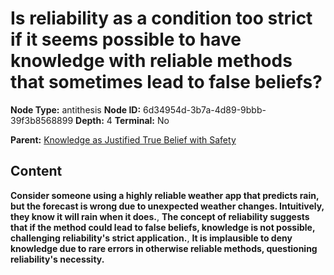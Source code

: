 # Is reliability as a condition too strict if it seems possible to have knowledge with reliable methods that sometimes lead to false beliefs?

**Node Type:** antithesis
**Node ID:** 6d34954d-3b7a-4d89-9bbb-39f3b8568899
**Depth:** 4
**Terminal:** No

**Parent:** [Knowledge as Justified True Belief with Safety](knowledge-as-justified-true-belief-with-safety-synthesis-dc9dc0c7-86d5-41bb-b0b1-297f9aa9f7b6.md)

## Content

**Consider someone using a highly reliable weather app that predicts rain, but the forecast is wrong due to unexpected weather changes. Intuitively, they know it will rain when it does.**, **The concept of reliability suggests that if the method could lead to false beliefs, knowledge is not possible, challenging reliability's strict application.**, **It is implausible to deny knowledge due to rare errors in otherwise reliable methods, questioning reliability's necessity.**

